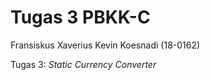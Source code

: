# Tugas 3 PBKK-C

Fransiskus Xaverius Kevin Koesnadi (18-0162)

Tugas 3: *Static Currency Converter*
